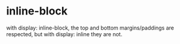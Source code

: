 # inline-block
with display: inline-block, the top and bottom margins/paddings are respected, but with display: inline they are not.
